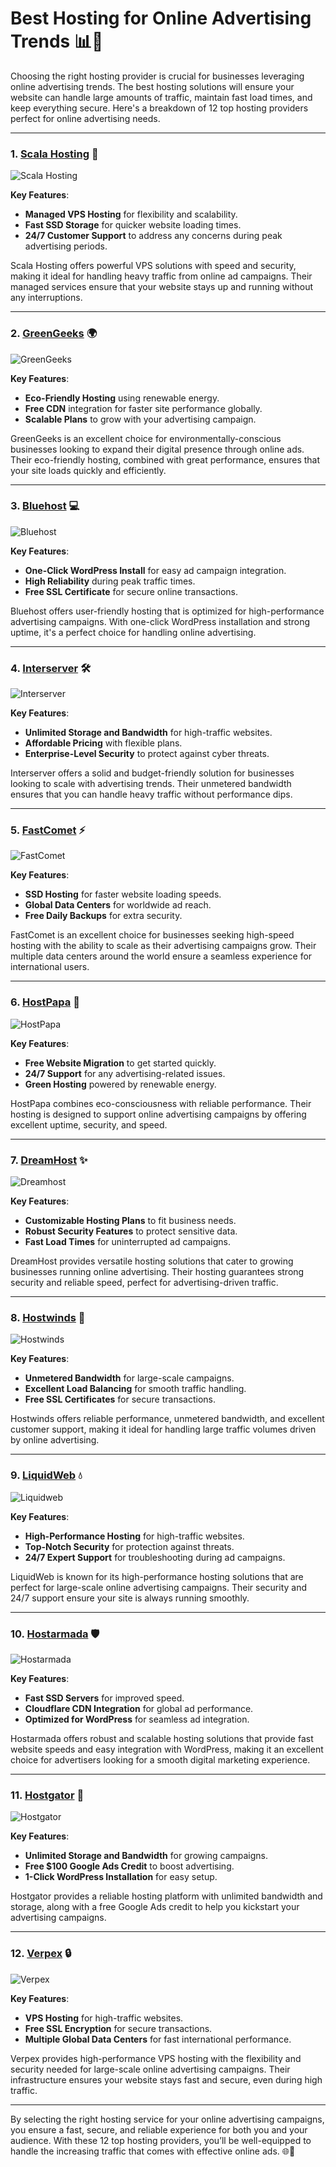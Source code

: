 # Best Hosting for Online Advertising Trends 📊🚀

Choosing the right hosting provider is crucial for businesses leveraging online advertising trends. The best hosting solutions will ensure your website can handle large amounts of traffic, maintain fast load times, and keep everything secure. Here's a breakdown of 12 top hosting providers perfect for online advertising needs.

---

### 1. [**Scala Hosting**](https://snipitx.com/scala-jy) 🌟

![Scala Hosting](https://i.imgur.com/uJ5JIK3.png "Scala Web Hosting")

**Key Features**:
- **Managed VPS Hosting** for flexibility and scalability.
- **Fast SSD Storage** for quicker website loading times.
- **24/7 Customer Support** to address any concerns during peak advertising periods.

Scala Hosting offers powerful VPS solutions with speed and security, making it ideal for handling heavy traffic from online ad campaigns. Their managed services ensure that your website stays up and running without any interruptions.

---

### 2. [**GreenGeeks**](https://snipitx.com/greengeeks-jy) 🌍

![GreenGeeks](https://i.imgur.com/eEwuntu.jpg "GreenGeeks Hosting")

**Key Features**:
- **Eco-Friendly Hosting** using renewable energy.
- **Free CDN** integration for faster site performance globally.
- **Scalable Plans** to grow with your advertising campaign.

GreenGeeks is an excellent choice for environmentally-conscious businesses looking to expand their digital presence through online ads. Their eco-friendly hosting, combined with great performance, ensures that your site loads quickly and efficiently.

---

### 3. [**Bluehost**](https://snipitx.com/bluehost-jy) 💻

![Bluehost](https://i.imgur.com/PasFF9E.jpeg "Bluehost Hosting")

**Key Features**:
- **One-Click WordPress Install** for easy ad campaign integration.
- **High Reliability** during peak traffic times.
- **Free SSL Certificate** for secure online transactions.

Bluehost offers user-friendly hosting that is optimized for high-performance advertising campaigns. With one-click WordPress installation and strong uptime, it's a perfect choice for handling online advertising.

---

### 4. [**Interserver**](https://snipitx.com/interserver-jy) 🛠️

![Interserver](https://i.imgur.com/OM5dOEW.jpeg "Interserver Hosting")

**Key Features**:
- **Unlimited Storage and Bandwidth** for high-traffic websites.
- **Affordable Pricing** with flexible plans.
- **Enterprise-Level Security** to protect against cyber threats.

Interserver offers a solid and budget-friendly solution for businesses looking to scale with advertising trends. Their unmetered bandwidth ensures that you can handle heavy traffic without performance dips.

---

### 5. [**FastComet**](https://snipitx.com/fastcomet-jy) ⚡

![FastComet](https://i.imgur.com/7qgXuWp.png "FastComet Hosting")

**Key Features**:
- **SSD Hosting** for faster website loading speeds.
- **Global Data Centers** for worldwide ad reach.
- **Free Daily Backups** for extra security.

FastComet is an excellent choice for businesses seeking high-speed hosting with the ability to scale as their advertising campaigns grow. Their multiple data centers around the world ensure a seamless experience for international users.

---

### 6. [**HostPapa**](https://snipitx.com/hostpapa-jy) 🌱

![HostPapa](https://i.imgur.com/ouDTkvl.jpeg "HostPapa Hosting")

**Key Features**:
- **Free Website Migration** to get started quickly.
- **24/7 Support** for any advertising-related issues.
- **Green Hosting** powered by renewable energy.

HostPapa combines eco-consciousness with reliable performance. Their hosting is designed to support online advertising campaigns by offering excellent uptime, security, and speed.

---

### 7. [**DreamHost**](https://snipitx.com/dreamhost-jy) ✨

![Dreamhost](https://i.imgur.com/rXIg8ip.jpeg "Dreamhost Hosting")

**Key Features**:
- **Customizable Hosting Plans** to fit business needs.
- **Robust Security Features** to protect sensitive data.
- **Fast Load Times** for uninterrupted ad campaigns.

DreamHost provides versatile hosting solutions that cater to growing businesses running online advertising. Their hosting guarantees strong security and reliable speed, perfect for advertising-driven traffic.

---

### 8. [**Hostwinds**](https://snipitx.com/hostwinds-jy) 💨

![Hostwinds](https://i.imgur.com/53aSNXx.jpeg "Hostwinds Hosting")

**Key Features**:
- **Unmetered Bandwidth** for large-scale campaigns.
- **Excellent Load Balancing** for smooth traffic handling.
- **Free SSL Certificates** for secure transactions.

Hostwinds offers reliable performance, unmetered bandwidth, and excellent customer support, making it ideal for handling large traffic volumes driven by online advertising.

---

### 9. [**LiquidWeb**](https://snipitx.com/liquidweb-jy) 💧

![Liquidweb](https://i.imgur.com/4IvT9SC.jpeg "Liquidweb Hosting")

**Key Features**:
- **High-Performance Hosting** for high-traffic websites.
- **Top-Notch Security** for protection against threats.
- **24/7 Expert Support** for troubleshooting during ad campaigns.

LiquidWeb is known for its high-performance hosting solutions that are perfect for large-scale online advertising campaigns. Their security and 24/7 support ensure your site is always running smoothly.

---

### 10. [**Hostarmada**](https://snipitx.com/hostarmada-jy) 🛡️

![Hostarmada](https://i.imgur.com/KFbdf3o.jpeg "Hostarmada Hosting")

**Key Features**:
- **Fast SSD Servers** for improved speed.
- **Cloudflare CDN Integration** for global ad performance.
- **Optimized for WordPress** for seamless ad integration.

Hostarmada offers robust and scalable hosting solutions that provide fast website speeds and easy integration with WordPress, making it an excellent choice for advertisers looking for a smooth digital marketing experience.

---

### 11. [**Hostgator**](https://snipitx.com/hostgator-jy) 🐊

![Hostgator](https://i.imgur.com/BcVkH57.jpeg "Hostgator Hosting")

**Key Features**:
- **Unlimited Storage and Bandwidth** for growing campaigns.
- **Free $100 Google Ads Credit** to boost advertising.
- **1-Click WordPress Installation** for easy setup.

Hostgator provides a reliable hosting platform with unlimited bandwidth and storage, along with a free Google Ads credit to help you kickstart your advertising campaigns.

---

### 12. [**Verpex**](https://snipitx.com/verpex-jy) 🔒

![Verpex](https://i.imgur.com/6x5LhiS.jpeg "Verpex Hosting")

**Key Features**:
- **VPS Hosting** for high-traffic websites.
- **Free SSL Encryption** for secure transactions.
- **Multiple Global Data Centers** for fast international performance.

Verpex provides high-performance VPS hosting with the flexibility and security needed for large-scale online advertising campaigns. Their infrastructure ensures your website stays fast and secure, even during high traffic.

---

By selecting the right hosting service for your online advertising campaigns, you ensure a fast, secure, and reliable experience for both you and your audience. With these 12 top hosting providers, you’ll be well-equipped to handle the increasing traffic that comes with effective online ads. 🌐🚀
